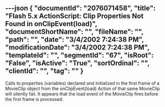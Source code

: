 ---json
{
  "documentId": "2076071458",
  "title": "Flash 5.x ActionScript: Clip Properties Not Found in onClipEvent(load)",
  "documentShortName": "",
  "fileName": "",
  "path": "",
  "date": "3/4/2002 7:24:38 PM",
  "modificationDate": "3/4/2002 7:24:38 PM",
  "templateId": "",
  "segmentId": "67",
  "isRoot": "False",
  "isActive": "True",
  "sortOrdinal": "",
  "clientId": "",
  "tag": ""
}
---

Calls to properties (variables) declared and initialized in the first frame of a MovieClip object from the onClipEvent(load) Action of that same MovieClip will silently fail. It appears that the load event of the MovieClip fires before the first frame is processed.
